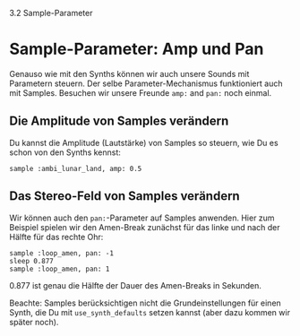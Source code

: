 3.2 Sample-Parameter

# Sample-Parameter: Amp und Pan

Genauso wie mit den Synths können wir auch unsere Sounds mit Parametern 
steuern. Der selbe Parameter-Mechanismus funktioniert auch mit Samples.
Besuchen wir unsere Freunde `amp:` and `pan:` noch einmal.

## Die Amplitude von Samples verändern

Du kannst die Amplitude (Lautstärke) von Samples so steuern, wie Du es 
schon von den Synths kennst:

```
sample :ambi_lunar_land, amp: 0.5
```

## Das Stereo-Feld von Samples verändern

Wir können auch den `pan:`-Parameter auf Samples anwenden. Hier zum 
Beispiel spielen wir den Amen-Break zunächst für das linke und 
nach der Hälfte für das rechte Ohr:

```
sample :loop_amen, pan: -1
sleep 0.877
sample :loop_amen, pan: 1
```

0.877 ist genau die Hälfte der Dauer des Amen-Breaks in Sekunden.

Beachte: Samples berücksichtigen nicht die Grundeinstellungen für
einen Synth, die Du mit `use_synth_defaults` setzen kannst
(aber dazu kommen wir später noch).
